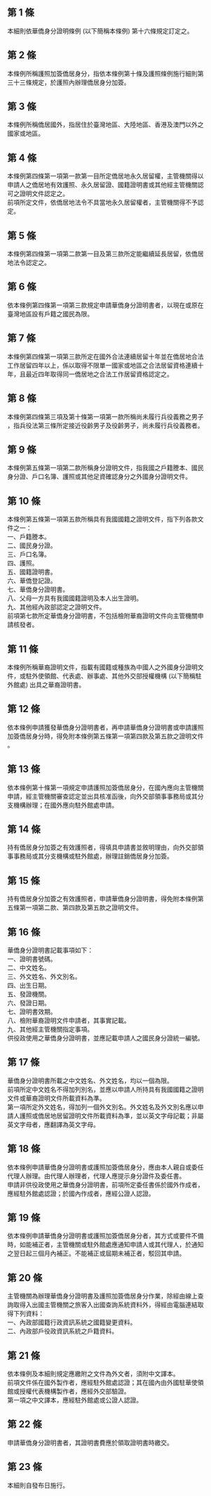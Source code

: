 第 1 條
-------
本細則依華僑身分證明條例 (以下簡稱本條例) 第十六條規定訂定之。

第 2 條
-------
本條例所稱護照加簽僑居身分，指依本條例第十條及護照條例施行細則第  
三十三條規定，於護照內辦理僑居身分加簽。

第 3 條
-------
本條例所稱僑居國外，指居住於臺灣地區、大陸地區、香港及澳門以外之  
國家或地區。

第 4 條
-------
本條例第四條第一項第一款第一目所定僑居地永久居留權，主管機關得以  
申請人之僑居地有效護照、永久居留證、國籍證明書或其他經主管機關認  
可之證明文件認定之。                                              
前項所定文件，依僑居地法令不具當地永久居留權者，主管機關得不予認  
定。

第 5 條
-------
本條例第四條第一項第二款第一目及第三款所定能繼續延長居留，依僑居  
地法令認定之。

第 6 條
-------
依本條例第四條第一項第三款規定申請華僑身分證明書者，以現在或原在  
臺灣地區設有戶籍之國民為限。

第 7 條
-------
本條例第四條第一項第三款所定在國外合法連續居留十年並在僑居地合法  
工作居留四年以上，係以取得不限單一國家或地區之合法居留資格連續十  
年，且最近四年取得同一僑居地之合法工作居留資格認定之。

第 8 條
-------
本條例第四條第三項及第十條第一項第一款所稱尚未履行兵役義務之男子  
，指兵役法第三條所定接近役齡男子及役齡男子，尚未履行兵役義務者。

第 9 條
-------
本條例第五條第一項第二款所稱身分證明文件，指我國之戶籍謄本、國民  
身分證、戶口名簿、護照或其他足資確認身分之外國身分證明文件。

第 10 條
--------
本條例第五條第一項第五款所稱具有我國國籍之證明文件，指下列各款文  
件之一：  
一、戶籍謄本。  
二、國民身分證。  
三、戶口名簿。  
四、護照。  
五、國籍證明書。  
六、華僑登記證。  
七、華僑身分證明書。  
八、父母一方具有我國國籍證明及本人出生證明。  
九、其他經內政部認定之證明文件。  
前項第七款所定華僑身分證明書，不包括檢附華裔證明文件向主管機關申  
請核發者。

第 11 條
--------
本條例所稱華裔證明文件，指載有國籍或種族為中國人之外國身分證明文  
件，或駐外使領館、代表處、辦事處、其他外交部授權機構 (以下簡稱駐  
外館處) 出具之華裔證明書。

第 12 條
--------
依本條例申請獲發華僑身分證明書者，再申請華僑身分證明書或申請護照  
加簽僑居身分時，得免附本條例第五條第一項第四款及第五款之證明文件  
。

第 13 條
--------
依本條例第十條第一項規定申請護照加簽僑居身分，在國內應向主管機關  
申請，經主管機關審查認定並出具核准函後，向外交部領事事務局或其分  
支機構辦理；在國外應向駐外館處申請。

第 14 條
--------
持有僑居身分加簽之有效護照者，得填具申請書並敘明理由，向外交部領  
事事務局或其分支機構或駐外館處，辦理註銷僑居身分加簽。

第 15 條
--------
持有僑居身分加簽之有效護照者，申請華僑身分證明書，得免附本條例第  
五條第一項第二款、第四款及第五款之證明文件。

第 16 條
--------
華僑身分證明書記載事項如下：                                      
一、證明書號碼。                                                  
二、中文姓名。                                                    
三、外文姓名、外文別名。                                          
四、出生日期。                                                    
五、發證機關。                                                    
六、發證日期。                                                    
七、證明書效期。                                                  
八、檢附華裔證明文件申請者，其事實記載。                          
九、其他經主管機關指定事項。                                      
供役政使用之華僑身分證明書，並應記載申請人之國民身分證統一編號。

第 17 條
--------
華僑身分證明書所載之中文姓名、外文姓名，均以一個為限。            
前項所定中文姓名不得加列別名，並應以申請人所持具有我國國籍之證明  
文件或華裔證明文件所載資料為準。                                  
第一項所定外文姓名，得加列一個外文別名。外文姓名及外文別名應以申  
請人護照或僑居地居留證明文件所載資料為準，並以英文字母記載；非屬  
英文字母者，應翻譯為英文字母。

第 18 條
--------
依本條例申請華僑身分證明書或護照加簽僑居身分，應由本人親自或委任  
代理人辦理。由代理人辦理者，代理人應提示身分證件及委任書。        
申請非供役政使用之華僑身分證明書，前項所定委任書係於國外作成者，  
應經駐外館處認證；於國內作成者，應經公證人認證。

第 19 條
--------
依本條例申請華僑身分證明書或護照加簽僑居身分者，其方式或要件不備  
時，如能補正者，主管機關或駐外館處應通知申請人或其代理人，於通知  
之翌日起三個月內補正。不能補正或屆期未補正者，駁回其申請。

第 20 條
--------
主管機關為辦理華僑身分證明書及護照加簽僑居身分作業，除經由線上查  
詢取得入出國主管機關之旅客入出國查詢系統資料外，得經由電腦連結取  
得下列資料：                                                      
一、內政部國籍行政資訊系統之國籍變更資料。                        
二、內政部戶役政資訊系統之戶籍資料。

第 21 條
--------
依本條例及本細則規定應繳附之文件為外文者，須附中文譯本。          
前項文件係在國外製作者，應經駐外館處認證；其在國內由外國駐華使領  
館或授權代表機構製作者，應經外交部驗證。                          
第一項之中文譯本，應經駐外館處或公證人認證。

第 22 條
--------
申請華僑身分證明書者，其證明書費應於領取證明書時繳交。

第 23 條
--------
本細則自發布日施行。

